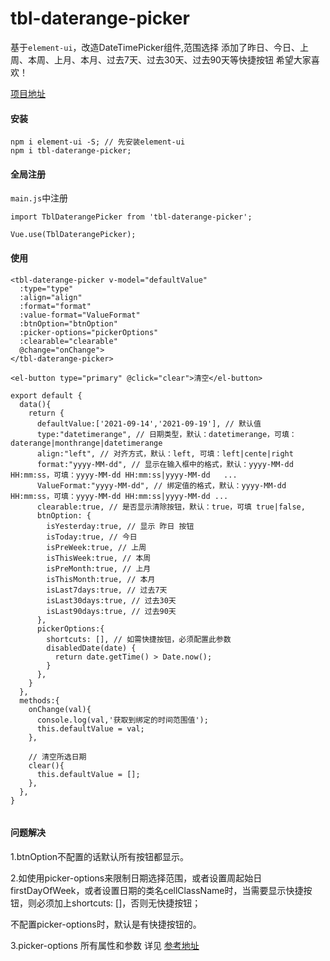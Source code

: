<!--
 * @Author: dxx
 * @Email: dingxixi@techbloom.net
 * @Date: 2021-08-24 16:41:09
 * @LastEditors: dxx
 * @LastEditTime: 2021-11-06 13:58:42
-->
# tbl-daterange-picker
基于`element-ui`，改造DateTimePicker组件,范围选择
添加了昨日、今日、上周、本周、上月、本月、过去7天、过去30天、过去90天等快捷按钮
希望大家喜欢！

[项目地址](https://github.com/Dspecial/tbl-daterange-picker.git)

#### 安装

```
npm i element-ui -S; // 先安装element-ui
npm i tbl-daterange-picker;
```

#### 全局注册

`main.js`中注册

```
import TblDaterangePicker from 'tbl-daterange-picker';

Vue.use(TblDaterangePicker);
```

#### 使用

```
<tbl-daterange-picker v-model="defaultValue" 
  :type="type"
  :align="align"
  :format="format" 
  :value-format="ValueFormat" 
  :btnOption="btnOption"
  :picker-options="pickerOptions"
  :clearable="clearable"
  @change="onChange">
</tbl-daterange-picker>

<el-button type="primary" @click="clear">清空</el-button>

export default {
  data(){
    return {
      defaultValue:['2021-09-14','2021-09-19'], // 默认值
      type:"datetimerange", // 日期类型，默认：datetimerange，可填：daterange|monthrange|datetimerange
      align:"left", // 对齐方式，默认：left, 可填：left|cente|right
      format:"yyyy-MM-dd", // 显示在输入框中的格式，默认：yyyy-MM-dd HH:mm:ss，可填：yyyy-MM-dd HH:mm:ss|yyyy-MM-dd   ...
      ValueFormat:"yyyy-MM-dd", // 绑定值的格式，默认：yyyy-MM-dd HH:mm:ss，可填：yyyy-MM-dd HH:mm:ss|yyyy-MM-dd ...
      clearable:true, // 是否显示清除按钮，默认：true，可填 true|false,
      btnOption: {
        isYesterday:true, // 显示 昨日 按钮
        isToday:true, // 今日
        isPreWeek:true, // 上周
        isThisWeek:true, // 本周
        isPreMonth:true, // 上月
        isThisMonth:true, // 本月
        isLast7days:true, // 过去7天
        isLast30days:true, // 过去30天
        isLast90days:true, // 过去90天
      },
      pickerOptions:{
        shortcuts: [], // 如需快捷按钮，必须配置此参数
        disabledDate(date) {
          return date.getTime() > Date.now();
        }
      },
    }
  },
  methods:{
    onChange(val){
      console.log(val,'获取到绑定的时间范围值');
      this.defaultValue = val;
    },

    // 清空所选日期
    clear(){
      this.defaultValue = [];
    },
  },
}
	
```

#### 问题解决

1.btnOption不配置的话默认所有按钮都显示。 

2.如使用picker-options来限制日期选择范围，或者设置周起始日firstDayOfWeek，或者设置日期的类名cellClassName时，当需要显示快捷按钮，则必须加上shortcuts: []，否则无快捷按钮；  

不配置picker-options时，默认是有快捷按钮的。 
 
3.picker-options 所有属性和参数 详见 [参考地址](https://element.eleme.cn/#/zh-CN/component/datetime-picker#picker-options)

